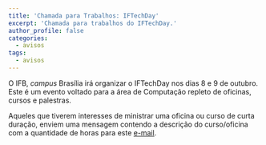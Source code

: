 ```yaml
---
title: 'Chamada para Trabalhos: IFTechDay'
excerpt: 'Chamada para trabalhos do IFTechDay.'
author_profile: false
categories:
  - avisos
tags:
  - avisos
---
```


O IFB, *campus* Brasília irá organizar o IFTechDay nos dias 8 e 9 de outubro. Este é um evento voltado para a área de Computação repleto de oficinas, cursos e palestras.

Aqueles que tiverem interesses de ministrar uma oficina ou curso de curta duração, enviem uma mensagem contendo a descrição do curso/oficina com a quantidade de horas para este [e-mail](mailto:daniel.nunes@ifb.edu.br).
